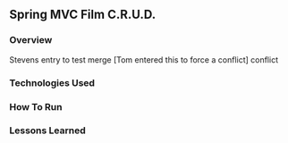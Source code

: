 ## Spring MVC Film C.R.U.D.

### Overview

Stevens entry to test merge [Tom entered this to force a conflict] conflict

### Technologies Used

### How To Run

### Lessons Learned
